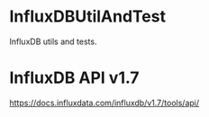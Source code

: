 # InfluxDBUtilAndTest

InfluxDB utils and tests.

# InfluxDB API v1.7

https://docs.influxdata.com/influxdb/v1.7/tools/api/

